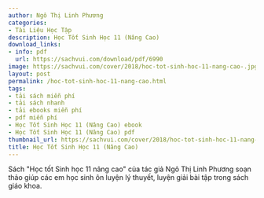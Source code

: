 ```yaml
---
author: Ngô Thị Linh Phương
categories:
- Tài Liệu Học Tập
description: Học Tốt Sinh Học 11 (Nâng Cao)
download_links:
- info: pdf
  url: https://sachvui.com/download/pdf/6990
image: https://sachvui.com/cover/2018/hoc-tot-sinh-hoc-11-nang-cao-.jpg
layout: post
permalink: /hoc-tot-sinh-hoc-11-nang-cao.html
tags:
- tải sách miễn phí
- tải sách nhanh
- tải ebooks miễn phí
- pdf miễn phí
- Học Tốt Sinh Học 11 (Nâng Cao) ebook
- Học Tốt Sinh Học 11 (Nâng Cao) pdf
thumbnail_url: https://sachvui.com/cover/2018/hoc-tot-sinh-hoc-11-nang-cao-.jpg
title: Học Tốt Sinh Học 11 (Nâng Cao)
---
```


 <div class="item-desc text-justify"> <p>Sách "Học tốt Sinh học 11 nâng cao" của tác giả Ngô Thị Linh Phương soạn thảo giúp các em học sinh ôn luyện lý thuyết, luyện giải bài tập trong sách giáo khoa.</p> </div>